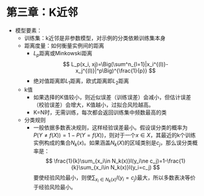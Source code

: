 <script type="text/x-mathjax-config">
  MathJax.Hub.Config({
    tex2jax: {
      inlineMath: [ ['$','$'], ["\\(","\\)"] ],
      processEscapes: true
    }
  });
</script>
<script src="https://cdn.mathjax.org/mathjax/latest/MathJax.js?config=TeX-AMS-MML_HTMLorMML" type="text/javascript"></script>

# 第三章：K近邻
- 模型要素：
  - 训练集：k近邻是非参数模型，对示例的分类依赖训练集本身
  - 距离度量：如何衡量实例间的距离
    - $L_p$距离或Minkowski距离
    $$
    L_p(x_i, xj)=\Big(\sum^n_{l=1}|x_i^{(l)}-x_j^{(l)}|^p\Big)^{\frac{1}{p}}
    $$
    - 绝对值距离即$L_1$距离，欧式距离即$L_2$距离
  - k值
    - 如果选择的K值较小，则近似误差（训练误差）会减小，但估计误差（校验误差）会增大，K值越小，过拟合风险越高。
    - K=N时，无需训练，每次都会返回训练集中频数最高的类
  - 分类规则
    - 一般依据多数表决规则，这样经验误差最小。假设误分类的概率为$P(Y\ne f(X))=1-P(Y=f(X))$，则对于一个$x\in X$，其最近的k个训练实例构成的集合$N_k(x)$。如果涵盖$N_k(X)$的区域类别是$c_j$，那么误分类概率是：
    $$
    \frac{1}{k}\sum_{x_i\in N_k(x)}I(y_i\ne c_j)=1-\frac{1}{k}\sum_{x_i\in N_k(x)}I(y_i=c_j)
    $$
    要使经验风险最小，则使$\sum_{x_i\in N_k(x)}I(y_i=c_j)$最大，所以多数表决等价于经验风险最小。